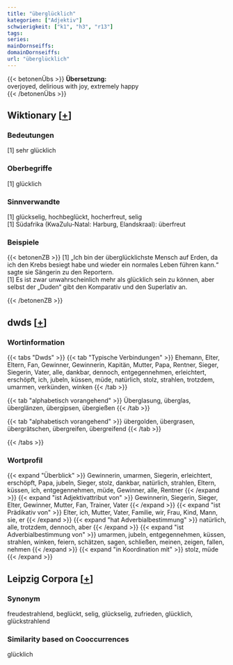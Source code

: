 ```yaml
---
title: "überglücklich"
kategorien: ["Adjektiv"]
schwierigkeit: ["k1", "h3", "r13"]
tags:
series:
mainDornseiffs:
domainDornseiffs:
url: "überglücklich"
---
```


{{< betonenÜbs >}}
**Übersetzung:**  
overjoyed, delirious with joy, extremely happy  
{{< /betonenÜbs >}}

## Wiktionary [[+](https://de.wiktionary.org/wiki/überglücklich)]

### Bedeutungen
[1] sehr glücklich  

### Oberbegriffe
[1] glücklich  

### Sinnverwandte
[1] glückselig, hochbeglückt, hocherfreut, selig  
[1] Südafrika (KwaZulu-Natal: Harburg, Elandskraal): überfreut  

### Beispiele
{{< betonenZB >}}
[1] „Ich bin der überglücklichste Mensch auf Erden, da ich den Krebs besiegt habe und wieder ein normales Leben führen kann.“ sagte sie Sängerin zu den Reportern.  
[1] Es ist zwar unwahrscheinlich mehr als glücklich sein zu können, aber selbst der „Duden“ gibt den Komparativ und den Superlativ an.  

{{< /betonenZB >}}


## dwds [[+](https://www.dwds.de/wb/überglücklich)]

### Wortinformation
{{< tabs "Dwds" >}}
{{< tab "Typische Verbindungen" >}}
Ehemann, Elter, Eltern, Fan, Gewinner, Gewinnerin, Kapitän, Mutter, Papa, Rentner, Sieger, Siegerin, Vater, alle, dankbar, dennoch, entgegennehmen, erleichtert, erschöpft, ich, jubeln, küssen, müde, natürlich, stolz, strahlen, trotzdem, umarmen, verkünden, winken
{{< /tab >}}

{{< tab "alphabetisch vorangehend" >}}
Überglasung, überglas, überglänzen, übergipsen, übergießen
{{< /tab >}}

{{< tab "alphabetisch vorangehend" >}}
übergolden, übergrasen, übergrätschen, übergreifen, übergreifend
{{< /tab >}}

{{< /tabs >}}

### Wortprofil
{{< expand "Überblick" >}} Gewinnerin, umarmen, Siegerin, erleichtert, erschöpft, Papa, jubeln, Sieger, stolz, dankbar, natürlich, strahlen, Eltern, küssen, ich, entgegennehmen, müde, Gewinner, alle, Rentner {{< /expand >}}
{{< expand "ist Adjektivattribut von" >}} Gewinnerin, Siegerin, Sieger, Elter, Gewinner, Mutter, Fan, Trainer, Vater {{< /expand >}}
{{< expand "ist Prädikativ von" >}} Elter, ich, Mutter, Vater, Familie, wir, Frau, Kind, Mann, sie, er {{< /expand >}}
{{< expand "hat Adverbialbestimmung" >}} natürlich, alle, trotzdem, dennoch, aber {{< /expand >}}
{{< expand "ist Adverbialbestimmung von" >}} umarmen, jubeln, entgegennehmen, küssen, strahlen, winken, feiern, schätzen, sagen, schließen, meinen, zeigen, fallen, nehmen {{< /expand >}}
{{< expand "in Koordination mit" >}} stolz, müde {{< /expand >}}

## Leipzig Corpora [[+](https://corpora.uni-leipzig.de/en/res?word=überglücklich&corpusId=deu_newscrawl-public_2018)]


### Synonym
freudestrahlend, beglückt, selig, glückselig, zufrieden, glücklich, glückstrahlend


### Similarity based on Cooccurrences
glücklich

